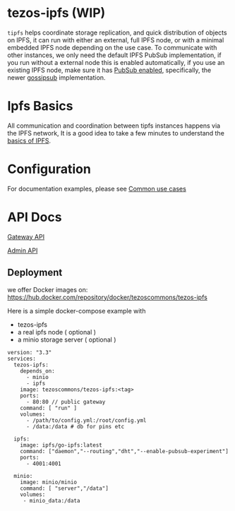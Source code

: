 # tezos-ipfs (WIP)

`tipfs` helps coordinate storage replication, and quick distribution of objects on IPFS,
it can run with either an external, full IPFS node, or with a minimal embedded IPFS node depending on the use case.
To communicate with other instances, we only need the default IPFS PubSub implementation, if you run without a
external node this is enabled automatically, if you use an existing IPFS node, make sure it has [PubSub enabled](https://docs.ipfs.io/how-to/configure-node/#pubsub),
specifically, the newer [gossipsub](https://github.com/libp2p/specs/tree/master/pubsub/gossipsub) implementation.

# Ipfs Basics
All communication and coordination between tipfs instances happens via the IPFS network, It is a good idea to take a few minutes
to understand the [basics of IPFS](./docs/ipfs_basics.md).

# Configuration
For documentation examples, please see [Common use cases](./docs/common_use.md)

# API Docs

[Gateway API](./docs/gateway.md)


[Admin API](./docs/admin.md)

## Deployment

we offer Docker images on: https://hub.docker.com/repository/docker/tezoscommons/tezos-ipfs

Here is a simple docker-compose example with

* tezos-ipfs
* a real ipfs node ( optional )
* a minio storage server ( optional )

```
version: "3.3"
services:
  tezos-ipfs:
    depends_on:
      - minio
      - ipfs
    image: tezoscommons/tezos-ipfs:<tag>
    ports:
      - 80:80 // public gateway
    command: [ "run" ]
    volumes:
      - /path/to/config.yml:/root/config.yml
      - /data:/data # db for pins etc

  ipfs:
    image: ipfs/go-ipfs:latest
    command: ["daemon","--routing","dht","--enable-pubsub-experiment"]
    ports:
      - 4001:4001

  minio:
    image: minio/minio
    command: [ "server","/data"]
    volumes:
     - minio_data:/data
```